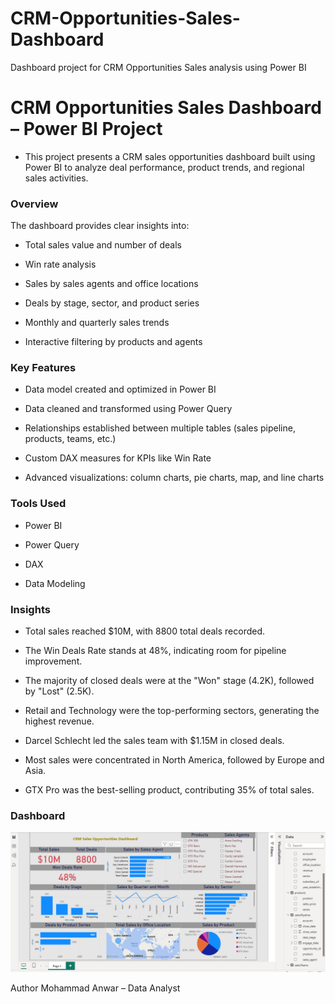 # CRM-Opportunities-Sales-Dashboard
Dashboard project for CRM Opportunities Sales analysis using Power BI

# CRM Opportunities Sales Dashboard – Power BI Project

- This project presents a CRM sales opportunities dashboard built using Power BI to analyze deal performance, product trends, and regional sales activities.

### Overview

The dashboard provides clear insights into:

- Total sales value and number of deals

- Win rate analysis

- Sales by sales agents and office locations

- Deals by stage, sector, and product series

- Monthly and quarterly sales trends

- Interactive filtering by products and agents

### Key Features

- Data model created and optimized in Power BI

- Data cleaned and transformed using Power Query

- Relationships established between multiple tables (sales pipeline, products, teams, etc.)

- Custom DAX measures for KPIs like Win Rate

- Advanced visualizations: column charts, pie charts, map, and line charts

### Tools Used
- Power BI

- Power Query

- DAX

- Data Modeling

### Insights

- Total sales reached $10M, with 8800 total deals recorded.

- The Win Deals Rate stands at 48%, indicating room for pipeline improvement.

- The majority of closed deals were at the "Won" stage (4.2K), followed by "Lost" (2.5K).

- Retail and Technology were the top-performing sectors, generating the highest revenue.

- Darcel Schlecht led the sales team with $1.15M in closed deals.

- Most sales were concentrated in North America, followed by Europe and Asia.

- GTX Pro was the best-selling product, contributing 35% of total sales.


### Dashboard

![](Dashboard.PNG)

Author
Mohammad Anwar – Data Analyst 


